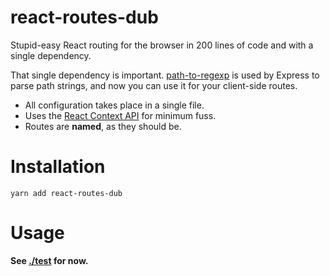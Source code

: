 # react-routes-dub

Stupid-easy React routing for the browser in 200 lines of code and with a single dependency.

That single dependency is important. [path-to-regexp](https://github.com/pillarjs/path-to-regexp) is used by Express to parse path strings, and now you can use it for your client-side routes.

- All configuration takes place in a single file.
- Uses the [React Context API](https://reactjs.org/docs/context.html) for minimum fuss.
- Routes are **named**, as they should be.


# Installation

    yarn add react-routes-dub


# Usage

**See [./test](./test) for now.**
